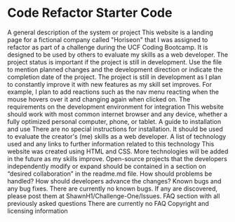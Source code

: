 # Code Refactor Starter Code
A general description of the system or project
This website is a landing page for a fictional company called "Horiseon" that I was assigned to refactor as part of a challenge during the UCF Coding Bootcamp.  It is designed to be used by others to evaluate my skills as a web developer.
The project status is important if the project is still in development. Use the file to mention planned changes and the development direction or indicate the completion date of the project.
The project is still in development as I plan to constantly improve it with new features as my skill set improves.  For example, I plan to add reactions such as the nav menu reacting when the mouse hovers over it and changing again when clicked on.
The requirements on the development environment for integration
This website should work with most common internet browser and any device, whether a fully optimized personal computer, phone, or tablet.
A guide to installation and use
There are no special instructions for installation.  It should be used to evaluate the creator's (me) skills as a web developer.
A list of technology used and any links to further information related to this technology
This website was created using HTML and CSS.  More technologies will be added in the future as my skills improve.
Open-source projects that the developers independently modify or expand should be contained in a section on “desired collaboration” in the readme.md file. How should problems be handled? How should developers advance the changes?
Known bugs and any bug fixes.
There are currently no known bugs.  If any are discovered, please post them at ShawnH1/Challenge-One/Issues.
FAQ section with all previously asked questions
There are currently no FAQ
Copyright and licensing information